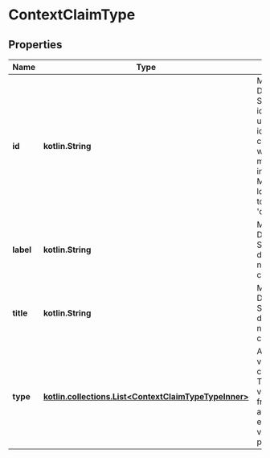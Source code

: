 
# ContextClaimType

## Properties
Name | Type | Description | Notes
------------ | ------------- | ------------- | -------------
**id** | **kotlin.String** | Model Primitive Datatype &#x3D; String. Stable identifier that uniquely identifies the context from which the LTI message initiates. This MUST be locally unique to the &#39;deployment_id. | 
**label** | **kotlin.String** | Model Primitive Datatype &#x3D; String. Short descriptive name for the context. |  [optional]
**title** | **kotlin.String** | Model Primitive Datatype &#x3D; String. Full descriptive name for the context. |  [optional]
**type** | [**kotlin.collections.List&lt;ContextClaimTypeTypeInner&gt;**](ContextClaimTypeTypeInner.md) | An array of URI values for context types. The contained values come from either the associated enumerated vocabulary or a proprietary URI. |  [optional]



